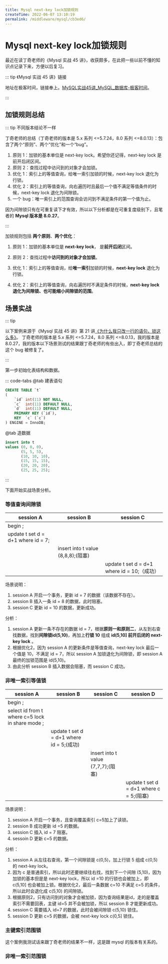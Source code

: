 ```yaml
---
title: Mysql next-key lock加锁规则
createTime: 2022-06-07 13:10:19
permalink: /middleware/mysql/cb3ed6/
---
```


# Mysql next-key lock加锁规则

最近在读丁奇老师的《Mysql 实战 45 讲》，收获颇多，在此把一些以前不懂的知识点记录下来，方便以后复习。

::: tip 《Mysql 实战 45 讲》链接

地址在极客时间，链接奉上。[MySQL实战45讲_MySQL_数据库-极客时间](https://time.geekbang.org/column/intro/100020801)。

:::

## 加锁规则总结

::: tip 不同版本结论不一样

丁奇老师的总结（丁奇老师的版本是 5.x 系列 <=5.7.24，8.0 系列 <=8.0.13）：包含了两个“原则”、两个“优化”和一个“bug”。

1. 原则 1：加锁的基本单位是 next-key lock。希望你还记得，next-key lock 是前开后闭区间。
2. 原则 2：查找过程中访问到的对象才会加锁。
3. 优化 1：索引上的等值查询，给唯一索引加锁的时候，next-key lock 退化为行锁。
4. 优化 2：索引上的等值查询，向右遍历时且最后一个值不满足等值条件的时候，next-key lock 退化为间隙锁。
5. 一个 bug：唯一索引上的范围查询会访问到不满足条件的第一个值为止。

因为间隙锁只有在可重复读下才有效，所以以下分析都是在可重复度级别下，且笔者的 **Mysql 版本是 8.0.27**。

:::

加锁规则包括 **两个原则**、**两个优化**：

1. 原则 1：加锁的基本单位是 **next-key lock**， 是**前开后闭**区间。

2. 原则 2：查找过程中**访问到的对象才会加锁**。

3. 优化 1：索引上的等值查询，给**唯一索引**加锁的时候，**next-key lock** 退化为行锁。

4. 优化 2：索引上的等值查询，向右遍历时不满足条件的时候，**next-key lock 退化为间隙锁、也可能缩小间隙锁的范围**。

## 场景实战

::: tip

以下案例来源于《Mysql 实战 45 讲》第 21 讲[《为什么我只改一行的语句，锁这么多》](https://time.geekbang.org/column/article/75659)。
丁奇老师的版本是 5.x 系列 <=5.7.24，8.0 系列 <=8.0.13，我的版本是 8.0.27，我的版本以下场景测试的结果跟丁奇老师的有些出入，即丁奇老师总结的这个 bug 被修复了。

:::

第一步初始化表结构和数据。

::: code-tabs
@tab 建表语句

```sql
CREATE TABLE `t`
(
    `id` int(11) NOT NULL,
    `c`  int(11) DEFAULT NULL,
    `d`  int(11) DEFAULT NULL,
    PRIMARY KEY (`id`),
    KEY  `c` (`c`)
) ENGINE = InnoDB;
```
@tab 造数据

```sql
insert into t
values (0, 0, 0),
       (5, 5, 5),
       (10, 10, 10),
       (15, 15, 15),
       (20, 20, 20),
       (25, 25, 25);
```
:::


下面开始实战场景分析。

### 等值查询间隙锁

| session A                          | session B                        | session C                               |
|------------------------------------|----------------------------------|-----------------------------------------|
| begin ;                            |                                  |                                         |
| update t set d = d+1 where id = 7; |                                  |                                         |
|                                    | insert into t value (8,8,8);(阻塞) |                                         |
|                                    |                                  | update t set d = d+1 where id = 10;（成功） |

场景说明：

1. session A 开启一个事务，更新 id = 7 的数据（该数据不存在）。
2. session B 插入一条 id = 8 的数据，此时阻塞。
3. session C 更新 id = 10 的数据，更新成功。

分析：

1. session A 更新一条不存在的数据 id = 7，根据**原则一和原则二**，从左到右查找数据，找到**间隙锁id(5,10)**，再加上**行锁 10** 组成 **id(5,10] 前开后闭的 next-key lock**
   。
2. 根据优化2，因为 session A 的更新条件是等值查询，next-key lock 最后一个值是 10，不满足 id = 7，所以 session A 加锁退化为间隙锁，即 session A 最终的加锁范围是 id(5,10)。
3. 由此分析 session B 插入数据会阻塞，而 session C 成功。

### 非唯一索引等值锁

| session A                                       | session B                              | session C                        |session D|
| ----------------------------------------------- | -------------------------------------- | -------------------------------- | ---     |
| begin ;                                         |                                        |                                  |         |
| select id from t where c=5 lock in share mode ; |                                        |                                  |         |
|                                                 | update t set d = d+1 where id = 5;(成功) |                                  |         |
|                                                 |                                        | insert into t value (7,7,7);(阻塞) |         |
|                                                 |                                        |                                  |update t set d = d+1 where c = 5;(阻塞)|

场景说明：

1. session A 开启一个事务，且查询覆盖索引 c=5加上了读锁。
2. session B 成功更新 id =5 的数据。
3. session C 插入 id = 7 阻塞。
4. sessoin D 更新 c=5 的数据。

分析：

1. session A 从左往右查询，第一个间隙锁是 c(0,5)，加上行锁 5 组成 c(0,5) 的 next-key lock。
2. 因为 c 是普通索引，所以此时还要继续往右找，找到下一个间隙 (5,10)，因为加锁的基本但是是 next-key lock，所以 id =10 的行锁也会被加上，即 c(5,10] 也会被加上锁。根据优化2，最后一条数据 c=10
   不满足 c=5 的条件，所以此时会退化成 c(5,10) 的间隙锁。
3. 根据原则2，只有访问到的对象才会被加锁，因为查询结果是id，走的是覆盖索引不需要回表，主键 id=5 并不会被加锁，所以 session B 才能更新成功。
4. session C 需要插入 id=7 的数据，此时会被间隙锁 c(5,10) 锁住。
5. session D 更新 c=5 的数据，会被 next-key lock c(0,5] 锁住。

### 主键索引范围锁

这个案例我测试话来跟丁奇老师的结果不一样，这是跟 mysql 的版本有关系的。

### 非唯一索引范围锁